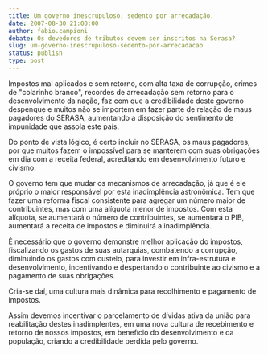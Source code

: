 ```yaml
---
title: Um governo inescrupuloso, sedento por arrecadação.
date: 2007-08-30 21:00:00
author: fabio.campioni
debate: Os devedores de tributos devem ser inscritos na Serasa?
slug: um-governo-inescrupuloso-sedento-por-arrecadacao
status: publish 
type: post
---
```


Impostos mal aplicados e sem retorno, com alta taxa de corrupção, crimes de "colarinho branco", recordes de arrecadação sem retorno para o desenvolvimento da nação, faz com que a credibilidade deste governo despenque e muitos não se importem em fazer parte de relação de maus pagadores do SERASA, aumentando a disposição do sentimento de impunidade que assola este país.   

Do ponto de vista lógico, é certo incluir no SERASA, os maus pagadores, por que muitos fazem o impossível para se manterem com suas obrigações em dia com a receita federal, acreditando em desenvolvimento futuro e civismo.   

O governo tem que mudar os mecanismos de arrecadação, já que é ele próprio o maior responsável por esta inadimplência astronômica. Tem que fazer uma reforma fiscal consistente para agregar um número maior de contribuintes, mas com uma alíquota menor de impostos. Com esta alíquota, se aumentará o número de contribuintes, se aumentará o PIB, aumentará a receita de impostos e diminuirá a inadimplência.   

É necessário que o governo demonstre melhor aplicação do impostos, fiscalizando os gastos de suas autarquias, combatendo a corrupção, diminuindo os gastos com custeio, para investir em infra-estrutura e desenvolvimento, incentivando e despertando o contribuinte ao civismo e a pagamento de suas obrigações.  

Cria-se daí, uma cultura mais dinâmica para recolhimento e pagamento de impostos.  

Assim devemos incentivar o parcelamento de dívidas ativa da união para reabilitação destes inadimplentes, em uma nova cultura de recebimento e retorno de nossos impostos, em benefício do desenvolvimento e da população, criando a credibilidade perdida pelo governo.
